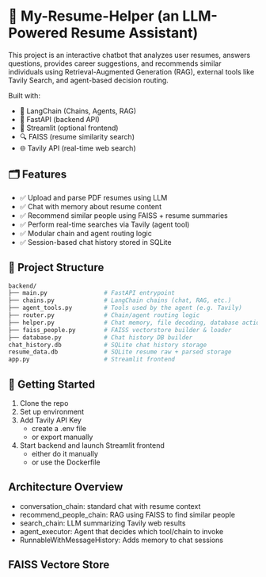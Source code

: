 # 🤖 My-Resume-Helper (an LLM-Powered Resume Assistant)

This project is an interactive chatbot that analyzes user resumes, answers questions, provides career suggestions, and recommends similar individuals using Retrieval-Augmented Generation (RAG), external tools like Tavily Search, and agent-based decision routing.

Built with:
- 🧠 LangChain (Chains, Agents, RAG)
- 🚀 FastAPI (backend API)
- 💬 Streamlit (optional frontend)
- 🔍 FAISS (resume similarity search)
- 🌐 Tavily API (real-time web search)


## 🗂 Features

- ✅ Upload and parse PDF resumes using LLM
- ✅ Chat with memory about resume content
- ✅ Recommend similar people using FAISS + resume summaries
- ✅ Perform real-time searches via Tavily (agent tool)
- ✅ Modular chain and agent routing logic
- ✅ Session-based chat history stored in SQLite


## 🔧 Project Structure

```bash
backend/
├── main.py                # FastAPI entrypoint
├── chains.py              # LangChain chains (chat, RAG, etc.)
├── agent_tools.py         # Tools used by the agent (e.g. Tavily)
├── router.py              # Chain/agent routing logic
├── helper.py              # Chat memory, file decoding, database actions
├── faiss_people.py        # FAISS vectorstore builder & loader
├── database.py            # Chat history DB builder
chat_history.db            # SQLite chat history storage
resume_data.db             # SQLite resume raw + parsed storage
app.py                     # Streamlit frontend
```

## 🚀 Getting Started

1. Clone the repo
2. Set up environment
3. Add Tavily API Key
    - create a .env file
    - or export manually
4. Start backend and launch Streamlit frontend
    - either do it manually
    - or use the Dockerfile

## Architecture Overview

- conversation_chain: standard chat with resume context
- recommend_people_chain: RAG using FAISS to find similar people
- search_chain: LLM summarizing Tavily web results
- agent_executor: Agent that decides which tool/chain to invoke
- RunnableWithMessageHistory: Adds memory to chat sessions

## FAISS Vectore Store